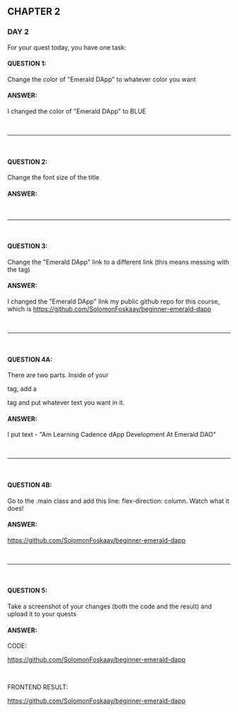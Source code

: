 ## CHAPTER 2

### DAY 2
For your quest today, you have one task:


#### QUESTION 1: 
Change the color of "Emerald DApp" to whatever color you want
#### ANSWER: 
I changed the color of "Emerald DApp" to BLUE

<br>
<hr>
<br>

#### QUESTION 2: 
Change the font size of the title
#### ANSWER: 

<br>
<hr>
<br>

#### QUESTION 3: 
Change the "Emerald DApp" link to a different link (this means messing with the <a> tag)
#### ANSWER:
I changed the "Emerald DApp" link my public github repo for this course, which is 
https://github.com/SolomonFoskaay/beginner-emerald-dapp

<br>
<hr>
<br>
  
#### QUESTION 4A: 
There are two parts. Inside of your <main> tag, add a <p> tag and put whatever text you want in it.
#### ANSWER:
I put text - "Am Learning Cadence dApp Development At Emerald DAO"

<br>
<hr>
<br>
  
#### QUESTION 4B: 
Go to the .main class and add this line: flex-direction: column. Watch what it does!
#### ANSWER:
<a href=https://github.com/SolomonFoskaay/beginner-emerald-dapp target=_blank>https://github.com/SolomonFoskaay/beginner-emerald-dapp</a>

<br>
<hr>
<br>
  
#### QUESTION 5: 
Take a screenshot of your changes (both the code and the result) and upload it to your quests
#### ANSWER:
  
CODE:
  
  <a href=https://github.com/SolomonFoskaay/beginner-emerald-dapp target=_blank>https://github.com/SolomonFoskaay/beginner-emerald-dapp</a>

  <br> 
  
FRONTEND RESULT:
  
<a href=https://github.com/SolomonFoskaay/beginner-emerald-dapp target=_blank>https://github.com/SolomonFoskaay/beginner-emerald-dapp</a>
